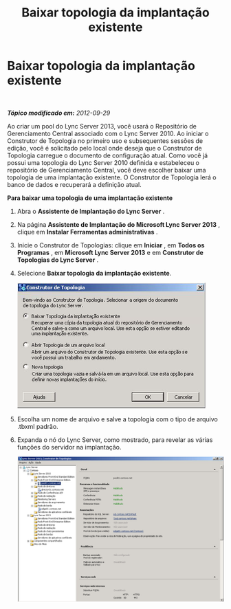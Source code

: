 ﻿---
title: Baixar topologia da implantação existente
TOCTitle: Baixar topologia da implantação existente
ms:assetid: e39065a2-d4b0-4f27-8c49-f56be78fa55b
ms:mtpsurl: https://technet.microsoft.com/pt-br/library/JJ721913(v=OCS.15)
ms:contentKeyID: 49886450
ms.date: 05/19/2016
mtps_version: v=OCS.15
ms.translationtype: HT
---

# Baixar topologia da implantação existente

 

_**Tópico modificado em:** 2012-09-29_

Ao criar um pool do Lync Server 2013, você usará o Repositório de Gerenciamento Central associado com o Lync Server 2010. Ao iniciar o Construtor de Topologia no primeiro uso e subsequentes sessões de edição, você é solicitado pelo local onde deseja que o Construtor de Topologia carregue o documento de configuração atual. Como você já possui uma topologia do Lync Server 2010 definida e estabeleceu o repositório de Gerenciamento Central, você deve escolher baixar uma topologia de uma implantação existente. O Construtor de Topologia lerá o banco de dados e recuperará a definição atual.

**Para baixar uma topologia de uma implantação existente**

1.  Abra o **Assistente de Implantação do Lync Server** .

2.  Na página **Assistente de Implantação do Microsoft Lync Server 2013** , clique em **Instalar Ferramentas administrativas** .

3.  Inicie o Construtor de Topologias: clique em **Iniciar** , em **Todos os Programas** , em **Microsoft Lync Server 2013** e em **Construtor de Topologias do Lync Server** .

4.  Selecione **Baixar topologia da implantação existente**.
    
    ![Configurações do Construtor de Topologias do Assistente de Implantação](images/JJ721913.d5b39fd9-3c13-422e-a06c-25d2568fe781(OCS.15).jpg "Configurações do Construtor de Topologias do Assistente de Implantação")

5.  Escolha um nome de arquivo e salve a topologia com o tipo de arquivo .tbxml padrão.

6.  Expanda o nó do Lync Server, como mostrado, para revelar as várias funções do servidor na implantação.
    
    ![Propriedades gerais de função de servidor do Construtor de Topologias](images/JJ721913.af99ead3-676b-47fd-8369-5a5f9717383f(OCS.15).jpg "Propriedades gerais de função de servidor do Construtor de Topologias")

